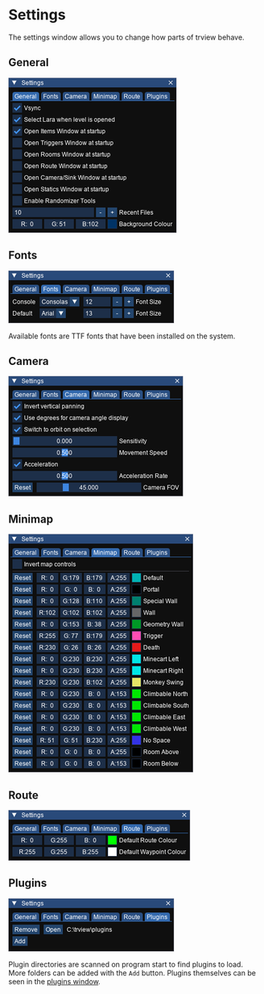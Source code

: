 # Settings

The settings window allows you to change how parts of trview behave.

## General
![Settings - General](settings_general.png)

## Fonts
![Settings - Fonts](settings_fonts.png)

Available fonts are TTF fonts that have been installed on the system.

## Camera
![Settings - Camera](settings_camera.png)

## Minimap
![Settings - Minimap](settings_minimap.png)

## Route
![Settings - Route](settings_route.png)

## Plugins
![Settings - Plugins](settings_plugins.png)

Plugin directories are scanned on program start to find plugins to load. More folders can be added with the `Add` button. Plugins themselves can be seen in the [plugins window](pluginswindow.md).